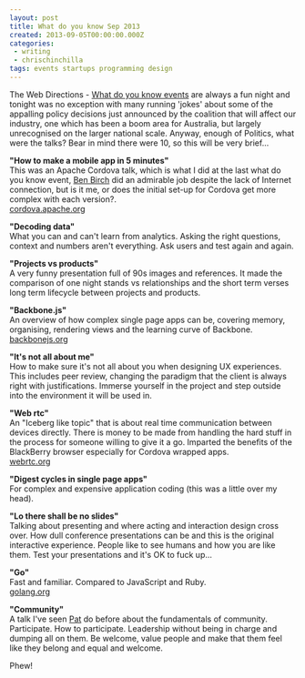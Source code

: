```yaml
---
layout: post
title: What do you know Sep 2013
created: 2013-09-05T00:00:00.000Z
categories:
 - writing
 - chrischinchilla
tags: events startups programming design
---
```


The Web Directions - <a href="https://wdyk-melb-sept13.eventbrite.com/" target="_blank">What do you know events</a> are always a fun night and tonight was no exception with many running 'jokes' about some of the appalling policy decisions just announced by the coalition that will affect our industry, one which has been a boom area for Australia, but largely unrecognised on the larger national scale. Anyway, enough of Politics, what were the talks? Bear in mind there were 10, so this will be very brief...

**"How to make a mobile app in 5 minutes"**<br />This was an Apache Cordova talk, which is what I did at the last what do you know event, <a href="https://au.linkedin.com/in/bbirch" target="_blank">Ben Birch</a> did an admirable job despite the lack of Internet connection, but is it me, or does the initial set-up for Cordova get more complex with each version?.<br /><a href="https://cordova.apache.org/" target="_blank">cordova.apache.org</a>

**"Decoding data"**<br />What you can and can't learn from analytics. Asking the right questions, context and numbers aren't everything. Ask users and test again and again.

**"Projects vs products"**<br />A very funny presentation full of 90s images and references. It made the comparison of one night stands vs relationships and the short term verses long term lifecycle between projects and products.

**"Backbone.js"**<br />An overview of how complex single page apps can be, covering memory, organising,  rendering views and the learning curve of Backbone.<br /><a href="https://backbonejs.org/" target="_blank">backbonejs.org</a>

**"It's not all about me"**<br />How to make sure it's not all about you when designing UX experiences. This includes peer review, changing the paradigm that the client is always right with justifications. Immerse yourself in the project and step outside into the environment it will be used in.

**"Web rtc"**<br />An "Iceberg like topic" that is about real time communication between devices directly. There is money to be made from handling the hard stuff in the process for someone willing to give it a go. Imparted the benefits of the BlackBerry browser especially for Cordova wrapped apps.<br /><a href="https://www.webrtc.org/" target="_blank">webrtc.org</a>

**"Digest cycles in single page apps"**<br />For complex and expensive application coding (this was a little over my head).

**"Lo there shall be no slides"**<br />Talking about presenting and where acting and interaction design cross over. How dull conference presentations can be and this is the original interactive experience. People like to see humans and how you are like them. Test your presentations and it's OK to fuck up...

**"Go"**<br />Fast and familiar. Compared to JavaScript and Ruby.<br /><a href="https://golang.org" target="_blank">golang.org</a>

**"Community"**<br />A talk I've seen <a href="https://twitter.com/pat" target="_blank">Pat</a> do before about the fundamentals of community. Participate. How to participate. Leadership without being in charge and dumping all on them. Be welcome, value people and make that them feel like they belong and equal and welcome.

Phew!
